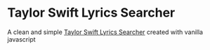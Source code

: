 # Taylor Swift Lyrics Searcher
A clean and simple [Taylor Swift Lyrics Searcher](https://ts-lyrics.netlify.app) created with vanilla javascript
